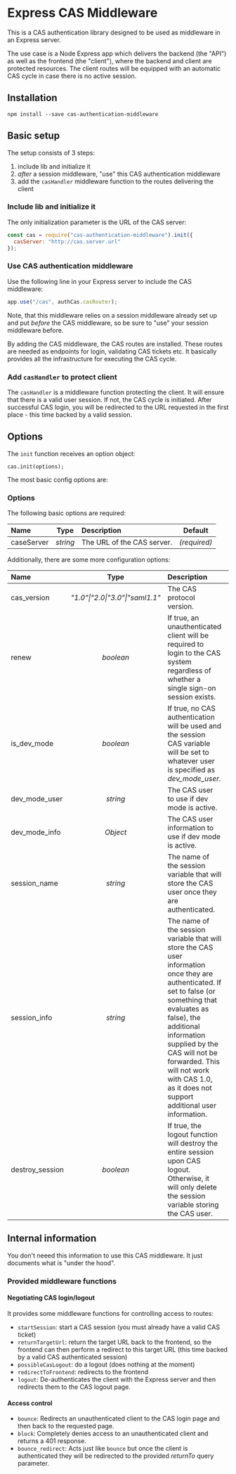 # Express CAS Middleware

This is a CAS authentication library designed to be used as middleware in an Express server.

The use case is a Node Express app which delivers the backend (the "API") as well as the frontend (the "client"),
where the backend and client are protected resources. The client routes will be equipped with an automatic CAS cycle in case
there is no active session.

## Installation

    npm install --save cas-authentication-middleware

## Basic setup

The setup consists of 3 steps:

1. include lib and initialize it
2. _after_ a session middleware, "use" this CAS authentication middleware
3. add the `casHandler` middleware function to the routes delivering the client

### Include lib and initialize it

The only initialization parameter is the URL of the CAS server:

```javascript
const cas = require("cas-authentication-middleware").init({
  casServer: "http://cas.server.url"
});
```

### Use CAS authentication middleware

Use the following line in your Express server to include the CAS middleware:

```javascript
app.use("/cas", authCas.casRouter);
```

Note, that this middleware relies on a session middleware already set up and put _before_ the CAS middleware, so be sure to "use" your session middleware before.

By adding the CAS middleware, the CAS routes are installed. These routes are needed as endpoints for login, validating CAS tickets etc.
It basically provides all the infrastructure for executing the CAS cycle.

### Add `casHandler` to protect client

The `casHandler` is a middleware function protecting the client. It will ensure that there is a valid user session. If not, the CAS cycle is initiated.
After successful CAS login, you will be redirected to the URL requested in the first place - this time backed by a valid session.

## Options

The `init` function receives an option object:

    cas.init(options);

The most basic config options are:

### Options

The following basic options are required:

| Name       |   Type   | Description                |   Default    |
| :--------- | :------: | :------------------------- | :----------: |
| caseServer | _string_ | The URL of the CAS server. | _(required)_ |

Additionally, there are some more configuration options:

| Name            |              Type               | Description                                                                                                                                                                                                                                                                                                               |   Default    |
| :-------------- | :-----------------------------: | :------------------------------------------------------------------------------------------------------------------------------------------------------------------------------------------------------------------------------------------------------------------------------------------------------------------------ | :----------: |
| cas_version     | _"1.0"\|"2.0\|"3.0"\|"saml1.1"_ | The CAS protocol version.                                                                                                                                                                                                                                                                                                 |   _"3.0"_    |
| renew           |            _boolean_            | If true, an unauthenticated client will be required to login to the CAS system regardless of whether a single sign-on session exists.                                                                                                                                                                                     |   _false_    |
| is_dev_mode     |            _boolean_            | If true, no CAS authentication will be used and the session CAS variable will be set to whatever user is specified as _dev_mode_user_.                                                                                                                                                                                    |   _false_    |
| dev_mode_user   |            _string_             | The CAS user to use if dev mode is active.                                                                                                                                                                                                                                                                                |     _""_     |
| dev_mode_info   |            _Object_             | The CAS user information to use if dev mode is active.                                                                                                                                                                                                                                                                    |     _{}_     |
| session_name    |            _string_             | The name of the session variable that will store the CAS user once they are authenticated.                                                                                                                                                                                                                                | _"cas_user"_ |
| session_info    |            _string_             | The name of the session variable that will store the CAS user information once they are authenticated. If set to false (or something that evaluates as false), the additional information supplied by the CAS will not be forwarded. This will not work with CAS 1.0, as it does not support additional user information. |   _false_    |
| destroy_session |            _boolean_            | If true, the logout function will destroy the entire session upon CAS logout. Otherwise, it will only delete the session variable storing the CAS user.                                                                                                                                                                   |   _false_    |

## Internal information

You don't neeed this information to use this CAS middleware. It just documents what is "under the hood".

### Provided middleware functions

#### Negotiating CAS login/logout

It provides some middleware functions for controlling access to routes:

- `startSession`: start a CAS session (you must already have a valid CAS ticket)
- `returnTargetUrl`: return the target URL back to the frontend, so the frontend can then perform a redirect to this target URL (this time backed by a valid CAS authenticated session)
- `possibleCasLogout`: do a logout (does nothing at the moment)
- `redirectToFrontend`: redirects to the frontend
- `logout`: De-authenticates the client with the Express server and then redirects them to the CAS logout page.

#### Access control

- `bounce`: Redirects an unauthenticated client to the CAS login page and then back to the requested page.
- `block`: Completely denies access to an unauthenticated client and returns a 401 response.
- `bounce_redirect`: Acts just like `bounce` but once the client is authenticated they will be redirected to the provided _returnTo_ query parameter.
